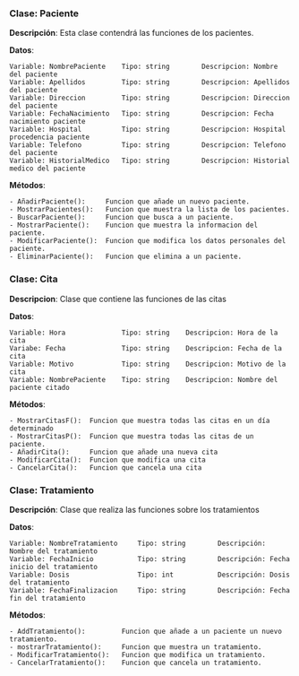 
###	Clase: Paciente

**Descripción**: Esta clase contendrá las funciones de los pacientes.

**Datos**: 

	Variable: NombrePaciente	Tipo: string		Descripcion: Nombre del paciente
	Variable: Apellidos			Tipo: string		Descripcion: Apellidos del paciente
	Variable: Direccion			Tipo: string		Descripcion: Direccion del paciente
	Variable: FechaNacimiento	Tipo: string		Descripcion: Fecha nacimiento paciente
	Variable: Hospital			Tipo: string		Descripcion: Hospital procedencia paciente
	Variable: Telefono		 	Tipo: string		Descripcion: Telefono del paciente
	Variable: HistorialMedico 	Tipo: string		Descripcion: Historial medico del paciente

**Métodos**:

	- AñadirPaciente():		Funcion que añade un nuevo paciente.
	- MostrarPacientes(): 	Funcion que muestra la lista de los pacientes.
	- BuscarPaciente(): 	Funcion que busca a un paciente.
	- MostrarPaciente(): 	Funcion que muestra la informacion del paciente.
	- ModificarPaciente(): 	Funcion que modifica los datos personales del paciente.
	- EliminarPaciente(): 	Funcion que elimina a un paciente.

###	Clase:	Cita

**Descripcion**: Clase que contiene las funciones de las citas

**Datos**: 
	
	Variable: Hora				Tipo: string 	Descripcion: Hora de la cita
	Variabe: Fecha 				Tipo: string 	Descripcion: Fecha de la cita
	Variable: Motivo 			Tipo: string	Descripcion: Motivo de la cita
	Variable: NombrePaciente 	Tipo: string	Descripcion: Nombre del paciente citado

**Métodos**:

	- MostrarCitasF():	Funcion que muestra todas las citas en un día determinado
	- MostrarCitasP():	Funcion que muestra todas las citas de un paciente.
	- AñadirCita():		Funcion que añade una nueva cita
	- ModificarCita():	Funcion que modifica una cita
	- CancelarCita():	Funcion que cancela una cita


###	Clase: Tratamiento

**Descripción**: Clase que realiza las funciones sobre los tratamientos

**Datos**:

	Variable: NombreTratamiento 	Tipo: string 		Descripción: Nombre del tratamiento
	Variable: FechaInicio 			Tipo: string 		Descripción: Fecha inicio del tratamiento
	Variable: Dosis				 	Tipo: int			Descripción: Dosis del tratamiento
	Variable: FechaFinalizacion 	Tipo: string 		Descripción: Fecha fin del tratamiento

**Métodos**:

	- AddTratamiento():			Funcion que añade a un paciente un nuevo tratamiento.
	- mostrarTratamiento():		Funcion que muestra un tratamiento.
	- ModificarTratamiento():	Funcion que modifica un tratamiento.
	- CancelarTratamiento():	Funcion que cancela un tratamiento.
